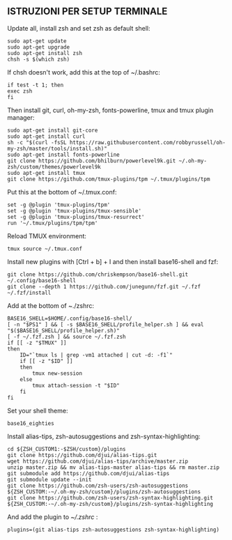 ## ISTRUZIONI PER SETUP TERMINALE

Update all, install zsh and set zsh as default shell:

	sudo apt-get update
	sudo apt-get upgrade
	sudo apt-get install zsh
	chsh -s $(which zsh)

If chsh doesn't work, add this at the top of ~/.bashrc:

	if test -t 1; then
	exec zsh
	fi

Then install git, curl, oh-my-zsh, fonts-powerline, tmux and tmux plugin manager:

	sudo apt-get install git-core
	sudo apt-get install curl
	sh -c "$(curl -fsSL https://raw.githubusercontent.com/robbyrussell/oh-my-zsh/master/tools/install.sh)"
	sudo apt-get install fonts-powerline
	git clone https://github.com/bhilburn/powerlevel9k.git ~/.oh-my-zsh/custom/themes/powerlevel9k
	sudo apt-get install tmux
	git clone https://github.com/tmux-plugins/tpm ~/.tmux/plugins/tpm

Put this at the bottom of ~/.tmux.conf:

	set -g @plugin 'tmux-plugins/tpm'
	set -g @plugin 'tmux-plugins/tmux-sensible'
	set -g @plugin 'tmux-plugins/tmux-resurrect'
	run '~/.tmux/plugins/tpm/tpm'

Reload TMUX environment:

	tmux source ~/.tmux.conf

Install new plugins with [Ctrl + b] + I and then install base16-shell and fzf:

	git clone https://github.com/chriskempson/base16-shell.git ~/.config/base16-shell
	git clone --depth 1 https://github.com/junegunn/fzf.git ~/.fzf
	~/.fzf/install

Add at the bottom of ~./zshrc:

	BASE16_SHELL=$HOME/.config/base16-shell/
	[ -n "$PS1" ] && [ -s $BASE16_SHELL/profile_helper.sh ] && eval "$($BASE16_SHELL/profile_helper.sh)"
	[ -f ~/.fzf.zsh ] && source ~/.fzf.zsh
	if [[ -z "$TMUX" ]]
	then
	    ID="`tmux ls | grep -vm1 attached | cut -d: -f1`"
	    if [[ -z "$ID" ]]
	    then
	        tmux new-session
	    else
	        tmux attach-session -t "$ID"
	    fi
	fi

Set your shell theme:

	base16_eighties

Install alias-tips, zsh-autosuggestions and zsh-syntax-highlighting:

	cd ${ZSH_CUSTOM1:-$ZSH/custom}/plugins
	git clone https://github.com/djui/alias-tips.git
	wget https://github.com/djui/alias-tips/archive/master.zip
	unzip master.zip && mv alias-tips-master alias-tips && rm master.zip
	git submodule add https://github.com/djui/alias-tips
	git submodule update --init
	git clone https://github.com/zsh-users/zsh-autosuggestions ${ZSH_CUSTOM:-~/.oh-my-zsh/custom}/plugins/zsh-autosuggestions
	git clone https://github.com/zsh-users/zsh-syntax-highlighting.git ${ZSH_CUSTOM:-~/.oh-my-zsh/custom}/plugins/zsh-syntax-highlighting

And add the plugin to *~/.zshrc* :

	plugins=(git alias-tips zsh-autosuggestions zsh-syntax-highlighting)
